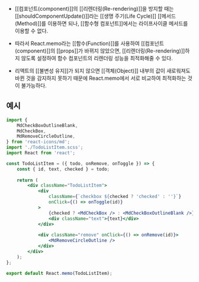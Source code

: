 - [[컴포넌트(component)]]의 [[리렌더링(Re-rendering)]]을 방지할 때는 [[shouldComponentUpdate()]]라는 [[생명 주기(Life Cycle)]] [[메서드(Method)]]를 이용하면 되나, [[함수형 컴포넌트]]에서는 라이프사이클 메서드를 이용할 수 없다.

- 따라서 React.memo라는 [[함수(Function)]]를 사용하여 [[컴포넌트(component)]]의 [[props]]가 바뀌지 않았으면, [[리렌더링(Re-rendering)]]하지 않도록 설정하여 함수 컴포넌트의 리렌더링 성능을 최적화해줄 수 있다.

- 리액트의 [[불변성 유지]]가 되지 않으면 [[객체(Object)]] 내부의 값이 새로워져도 바뀐 것을 감지하지 못하기 때문에 React.memo에서 서로 비교하여 최적화하는 것이 불가능하다.

## 예시

```jsx
import {
	MdCheckBoxOutlineBlank,
	MdCheckBox,
	MdRemoveCircleOutline,
} from 'react-icons/md';
import './TodoListItem.scss';
import React from 'react';

const TodoListItem = ({ todo, onRemove, onToggle }) => {
	const { id, text, checked } = todo;
	
	return (
		<div className="TodoListItem">
			<div
				className={`checkbox ${checked ? 'checked' : ''}`}
				onClick={() => onToggle(id)}
			>
				{checked ? <MdCheckBox /> : <MdCheckBoxOutlineBlank />}
				<div className="text">{text}</div>
			</div>
			
			<div className="remove" onClick={() => onRemove(id)}>
				<MdRemoveCircleOutline />
			</div>
		</div>
	);
};

export default React.memo(TodoListItem);
```